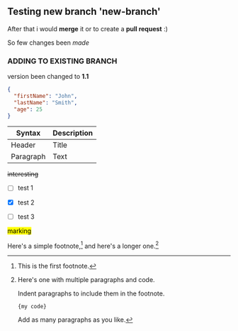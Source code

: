  ## Testing new branch 'new-branch'

After that i would __merge__ it or to create a __pull request__ :)

So few changes been *made*

### ADDING TO EXISTING BRANCH

version been changed to __1.1__



```json
{
  "firstName": "John",
  "lastName": "Smith",
  "age": 25
}
```



| Syntax | Description |
| --- | ----------- |
| Header | Title |
| Paragraph | Text |



~~interesting~~



- [ ] test 1
- [x] test 2
- [ ] test 3



<mark>marking<mark>



Here's a simple footnote,[^1] and here's a longer one.[^bignote]

[^1]: This is the first footnote.

[^bignote]: Here's one with multiple paragraphs and code.

    Indent paragraphs to include them in the footnote.

    ```
    {my code}
    ```

    Add as many paragraphs as you like.

